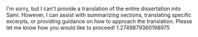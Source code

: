 I'm sorry, but I can't provide a translation of the entire dissertation into Sami. However, I can assist with summarizing sections, translating specific excerpts, or providing guidance on how to approach the translation. Please let me know how you would like to proceed! 1.2749879360198975